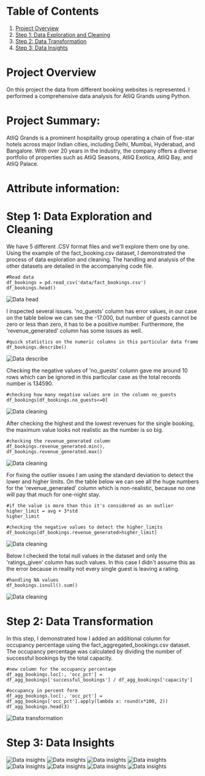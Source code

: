 # Table of Contents
1. [Project Overview](#ch1)
1. [Step 1: Data Exploration and Cleaning](#ch3)
1. [Step 2: Data Transformation](#ch4)
1. [Step 3: Data Insights](#ch5)

<a id="ch1"></a>
# Project Overview
On this project the data from different booking websites is represented. 
I performed a comprehensive data analysis for AtliQ Grands using Python.
# **Project Summary:**
AtliQ Grands is a prominent hospitality group operating a chain of five-star hotels across major Indian cities, 
including Delhi, Mumbai, Hyderabad, and Bangalore. With over 20 years in the industry, the company offers 
a diverse portfolio of properties such as AtliQ Seasons, AtliQ Exotica, AtliQ Bay, and AtliQ Palace.
# Attribute information:

<a id="ch3"></a>
# Step 1: Data Exploration and Cleaning
We have 5 different .CSV format files and we'll explore them one by one. 
Using the example of the fact_booking.csv dataset, I demonstrated the process of data exploration and cleaning. 
The handling and analysis of the other datasets are detailed in the accompanying code file. 
```
#Read data
df_bookings = pd.read_csv('data/fact_bookings.csv')
df_bookings.head()
```
![Data head](./images/1.df_booking_head.png)


I inspected several issues. 'no_guests' column has error values, in our case on the table below we can see the -17.000, but number of guests cannot be zero or less than zero, it has to be a positive number. Furthermore, the 'revenue_generated' column has some issues as well.

```
#quick statistics on the numeric columns in this particular data frame
df_bookings.describe()
```
![Data describe](./images/2.df_booking_describe.png)

Checking the negative values of 'no_guests' column gave me around 10 rows which can be ignored in this particular case as the total records number is 134590.
```
#checking how many negative values are in the column no_guests
df_bookings[df_bookings.no_guests<=0]
```
![Data cleaning](./images/3.df_booking_no_guests_negative.png)

After checking the highest and the lowest revenues for the single booking, the maximum value looks not realistic as the number is so big.
```
#checking the revenue_generated column
df_bookings.revenue_generated.min(), df_bookings.revenue_generated.max()
```
![Data cleaning](./images/4.df_booking_revenue.png)

For fixing the outlier issues I am using the standard deviation to detect the lower and higher limits. 
On the table below we can see all the huge numbers for the 'revenue_generated' column which is non-realistic, 
because no one will pay that much for one-night stay.
```
#if the value is more than this it's considered as an outlier
higher_limit = avg + 3*std
higher_limit

#checking the negative values to detect the higher_limits
df_bookings[df_bookings.revenue_generated>higher_limit]
```
![Data cleaning](./images/5.df_booking_higher_limit.png)

Below I checked the total null values in the dataset and only the 'ratings_given' column has such values. 
In this case I didn't assume this as the error because in reality not every single guest is leaving a rating.
```
#handling NA values
df_bookings.isnull().sum()
```
![Data cleaning](./images/6.df_bookings_NA.png)

<a id="ch4"></a>
# Step 2: Data Transformation
In this step, I demonstrated how I added an additional column for occupancy percentage using the 
fact_aggregated_bookings.csv dataset. 
The occupancy percentage was calculated by dividing the number of successful bookings by the total capacity.
```
#new column for the occupancy percentage
df_agg_bookings.loc[:, 'occ_pct'] = df_agg_bookings['successful_bookings'] / df_agg_bookings['capacity']

#occupancy in percent form
df_agg_bookings.loc[:, 'occ_pct'] = df_agg_bookings['occ_pct'].apply(lambda x: round(x*100, 2))
df_agg_bookings.head(3)
```
![Data transformation](./images/7.occ_ptg.png)

<a id="ch5"></a>
# Step 3: Data Insights
![Data insights](./images/8.booking_count.png)
![Data insights](./images/9.avg_occ_rate.png)
![Data insights](./images/10.avg_room_occ.png)
![Data insights](./images/11.avg_occ_daytype.png)
![Data insights](./images/12.occ_trends_byweek.png)
![Data insights](./images/13.occ_daytype.png)
![Data insights](./images/14.total_capacity.png)
![Data insights](./images/correlation_matrix.png)